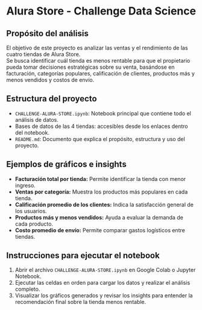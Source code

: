 # Alura Store - Challenge Data Science

## Propósito del análisis
El objetivo de este proyecto es analizar las ventas y el rendimiento de las cuatro tiendas de Alura Store.  
Se busca identificar cuál tienda es menos rentable para que el propietario pueda tomar decisiones estratégicas sobre su venta, basándose en facturación, categorías populares, calificación de clientes, productos más y menos vendidos y costos de envío.

## Estructura del proyecto
- `CHALLENGE-ALURA-STORE.ipynb`: Notebook principal que contiene todo el análisis de datos.  
- Bases de datos de las 4 tiendas: accesibles desde los enlaces dentro del notebook.  
- `README.md`: Documento que explica el propósito, estructura y uso del proyecto.

## Ejemplos de gráficos e insights
- **Facturación total por tienda:** Permite identificar la tienda con menor ingreso.  
- **Ventas por categoría:** Muestra los productos más populares en cada tienda.  
- **Calificación promedio de los clientes:** Indica la satisfacción general de los usuarios.  
- **Productos más y menos vendidos:** Ayuda a evaluar la demanda de cada producto.  
- **Costo promedio de envío:** Permite comparar gastos logísticos entre tiendas.

## Instrucciones para ejecutar el notebook
1. Abrir el archivo `CHALLENGE-ALURA-STORE.ipynb` en Google Colab o Jupyter Notebook.  
2. Ejecutar las celdas en orden para cargar los datos y realizar el análisis completo.  
3. Visualizar los gráficos generados y revisar los insights para entender la recomendación final sobre la tienda menos rentable.

